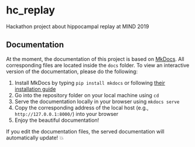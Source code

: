 # hc_replay
Hackathon project about hippocampal replay at MIND 2019


## Documentation
At the moment, the documentation of this project is based on [MkDocs](https://www.mkdocs.org/).
All corresponding files are located inside the `docs` folder.
To view an interactive version of the documentation, please do the following:
1. Install MkDocs by typing `pip install mkdocs` or following [their installation guide](https://www.mkdocs.org/#installation)
1. Go into the repository folder on your local machine using `cd`
1. Serve the documentation locally in your browser using `mkdocs serve`
1. Copy the corresponding address of the local host (e.g., `http://127.0.0.1:8000/`) into your browser
1. Enjoy the beautiful documentation!

If you edit the documentation files, the served documentation will automatically update! :boom:
